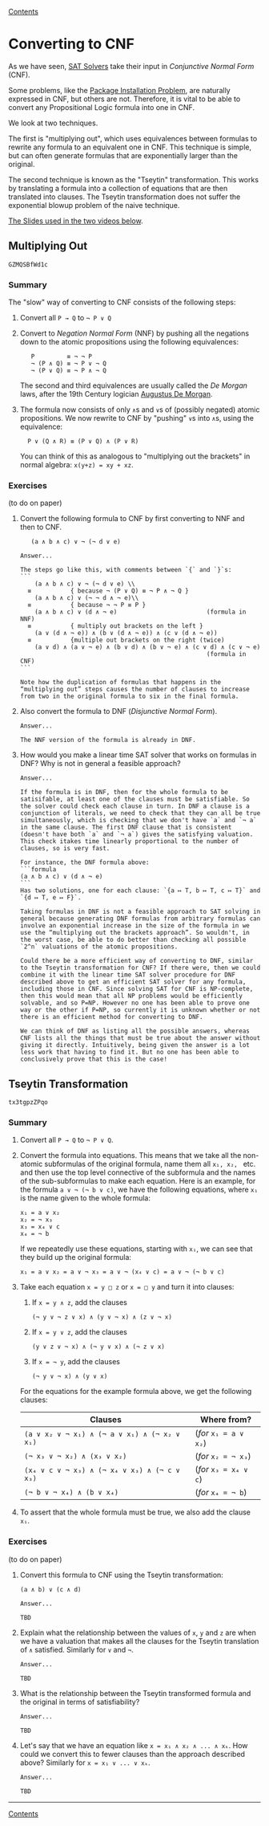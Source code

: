 [Contents](contents.html)

# Converting to CNF

As we have seen, [SAT Solvers](sat-solvers.html) take their input in *Conjunctive Normal Form* (CNF).

Some problems, like the [Package Installation Problem](packages.md), are naturally expressed in CNF, but others are not. Therefore, it is vital to be able to convert any Propositional Logic formula into one in CNF.

We look at two techniques.

The first is "multiplying out", which uses equivalences between formulas to rewrite any formula to an equivalent one in CNF. This technique is simple, but can often generate formulas that are exponentially larger than the original.

The second technique is known as the "Tseytin" transformation. This works by translating a formula into a collection of equations that are then translated into clauses. The Tseytin transformation does not suffer the exponential blowup problem of the naive technique.

[The Slides used in the two videos below](week03-slides.pdf).

## Multiplying Out

```youtube
GZMQSBfWd1c
```

### Summary

The "slow" way of converting to CNF consists of the following steps:

1. Convert all `P → Q` to `¬ P ∨ Q`

2. Convert to *Negation Normal Form* (NNF) by pushing all the negations down to the atomic propositions using the following equivalences:

   ```
      P         ≡ ¬ ¬ P
      ¬ (P ∧ Q) ≡ ¬ P ∨ ¬ Q
      ¬ (P ∨ Q) ≡ ¬ P ∧ ¬ Q
   ```

   The second and third equivalences are usually called the *De Morgan* laws, after the 19th Century logician [Augustus De Morgan](https://en.wikipedia.org/wiki/De_Morgan\%27s_laws).

3. The formula now consists of only `∧`s and `∨`s of (possibly negated) atomic propositions. We now rewrite to CNF by "pushing" `∨`s into `∧`s, using the equivalence:

   ```
     P ∨ (Q ∧ R) ≡ (P ∨ Q) ∧ (P ∨ R)
   ```

   You can think of this as analogous to "multiplying out the brackets" in normal algebra: `x(y+z) = xy + xz`.

### Exercises

(to do on paper)

1. Convert the following formula to CNF by first converting to NNF
   and then to CNF.

   ```formula
      (a ∧ b ∧ c) ∨ ¬ (¬ d ∨ e)
   ```

   ````details
   Answer...

   The steps go like this, with comments between `{` and `}`s:
   ```
       (a ∧ b ∧ c) ∨ ¬ (¬ d ∨ e) \\
     ≡           { because ¬ (P ∨ Q) ≡ ¬ P ∧ ¬ Q }
	   (a ∧ b ∧ c) ∨ (¬ ¬ d ∧ ¬ e)\\
     ≡           { because ¬ ¬ P ≡ P }
	   (a ∧ b ∧ c) ∨ (d ∧ ¬ e)                         (formula in NNF)
     ≡           { multiply out brackets on the left }
	   (a ∨ (d ∧ ¬ e)) ∧ (b ∨ (d ∧ ¬ e)) ∧ (c ∨ (d ∧ ¬ e))
     ≡           {multiple out brackets on the right (twice)
	   (a ∨ d) ∧ (a ∨ ¬ e) ∧ (b ∨ d) ∧ (b ∨ ¬ e) ∧ (c ∨ d) ∧ (c ∨ ¬ e)
	                                                   (formula in CNF)
   ```

   Note how the duplication of formulas that happens in the “multiplying out” steps causes the number of clauses to increase from two in the original formula to six in the final formula.
   ````

2. Also convert the formula to DNF (*Disjunctive Normal Form*).

   ```details
   Answer...

   The NNF version of the formula is already in DNF.
   ```

3. How would you make a linear time SAT solver that works on formulas in DNF?  Why is not in general a feasible approach?

   ````details
   Answer...

   If the formula is in DNF, then for the whole formula to be satisifable, at least one of the clauses must be satisfiable. So the solver could check each clause in turn. In DNF a clause is a conjunction of literals, we need to check that they can all be true simultaneously, which is checking that we don't have `a` and `¬ a` in the same clause. The first DNF clause that is consistent (doesn't have both `a` and `¬ a`) gives the satisfying valuation. This check itakes time linearly proportional to the number of clauses, so is very fast.

   For instance, the DNF formula above:
   ```formula
   (a ∧ b ∧ c) ∨ (d ∧ ¬ e)
   ```
   Has two solutions, one for each clause: `{a ↦ T, b ↦ T, c ↦ T}` and `{d ↦ T, e ↦ F}`.

   Taking formulas in DNF is not a feasible approach to SAT solving in general because generating DNF formulas from arbitrary formulas can involve an exponential increase in the size of the formula in we use the “multiplying out the brackets approach”. So wouldn't, in the worst case, be able to do better than checking all possible `2^n` valuations of the atomic propositions.

   Could there be a more efficient way of converting to DNF, similar to the Tseytin transformation for CNF? If there were, then we could combine it with the linear time SAT solver procedure for DNF described above to get an efficient SAT solver for any formula, including those in CNF. Since solving SAT for CNF is NP-complete, then this would mean that all NP problems would be efficiently solvable, and so P=NP. However no one has been able to prove one way or the other if P=NP, so currently it is unknown whether or not there is an efficient method for converting to DNF.

   We can think of DNF as listing all the possible answers, whereas CNF lists all the things that must be true about the answer without giving it directly. Intuitively, being given the answer is a lot less work that having to find it. But no one has been able to conclusively prove that this is the case!
   ````

## Tseytin Transformation

```youtube
tx3tgpzZPqo
```

### Summary

1. Convert all `P → Q` to `¬ P ∨ Q`.

2. Convert the formula into equations. This means that we take all the non-atomic subformulas of the original formula, name them all `x₁, x₂, ` etc. and then use the top level connective of the subformula and the names of the sub-subformulas to make each equation. Here is an example, for the formula `a ∨ ¬ (¬ b ∨ c)`, we have the following equations, where `x₁` is the name given to the whole formula:

   ```
   x₁ = a ∨ x₂
   x₂ = ¬ x₃
   x₃ = x₄ ∨ c
   x₄ = ¬ b
   ```

   If we repeatedly use these equations, starting with `x₁`, we can see that they build up the original formula:

   ```
   x₁ = a ∨ x₂ = a ∨ ¬ x₃ = a ∨ ¬ (x₄ ∨ c) = a ∨ ¬ (¬ b ∨ c)
   ```

3. Take each equation `x = y □ z` or `x = □ y` and turn it into clauses:

   1. If `x = y ∧ z`, add the clauses

      ```
      (¬ y ∨ ¬ z ∨ x) ∧ (y ∨ ¬ x) ∧ (z ∨ ¬ x)
      ```

   2. If `x = y ∨ z`, add the clauses

      ```
      (y ∨ z ∨ ¬ x) ∧ (¬ y ∨ x) ∧ (¬ z ∨ x)
      ```

   3. If `x = ¬ y`, add the clauses

      ```
      (¬ y ∨ ¬ x) ∧ (y ∨ x)
      ```

   For the equations for the example formula above, we get the following clauses:

   | Clauses                                      | Where from?           |
   |----------------------------------------------|-----------------------|
   | `(a ∨ x₂ ∨ ¬ x₁) ∧ (¬ a ∨ x₁) ∧ (¬ x₂ ∨ x₁)` | (*for* `x₁ = a ∨ x₂`) |
   | `(¬ x₃ ∨ ¬ x₂) ∧ (x₃ ∨ x₂)`                  | (*for* `x₂ = ¬ x₃`)   |
   | `(x₄ ∨ c ∨ ¬ x₃) ∧ (¬ x₄ ∨ x₃) ∧ (¬ c ∨ x₃)` | (*for* `x₃ = x₄ ∨ c`) |
   | `(¬ b ∨ ¬ x₄) ∧ (b ∨ x₄)`                    | (*for* `x₄ = ¬ b`)    |

4. To assert that the whole formula must be true, we also add the clause `x₁`.

### Exercises

(to do on paper)

1. Convert this formula to CNF using the Tseytin transformation:

   ```formula
   (a ∧ b) ∨ (c ∧ d)
   ```

   ````details
   Answer...

   TBD
   ````

2. Explain what the relationship between the values of `x`, `y` and `z` are when we have a valuation that makes all the clauses for the Tseytin translation of `∧` satisfied. Similarly for `∨` and `¬`.

   ````details
   Answer...

   TBD
   ````

3. What is the relationship between the Tseytin transformed formula
   and the original in terms of satisfiability?

   ````details
   Answer...

   TBD
   ````

4. Let's say that we have an equation like `x = x₁ ∧ x₂ ∧ ... ∧ xₖ`. How could we convert this to fewer clauses than the approach described above?  Similarly for `x = x₁ ∨ ... ∨ xₖ`.

   ````details
   Answer...

   TBD
   ````

---

[Contents](contents.html)
